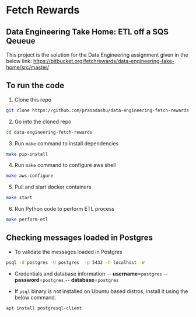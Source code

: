 # Fetch Rewards #
## Data Engineering Take Home: ETL off a SQS Qeueue ##

This project is the solution for the Data Engineering assignment given in the below link:
https://bitbucket.org/fetchrewards/data-engineering-take-home/src/master/

## To run the code
1. Clone this repo
```bash
git clone https://github.com/prasadashu/data-engineering-fetch-rewards.git
```

2. Go into the cloned repo
```bash
cd data-engineering-fetch-rewards
```

3. Run `make` command to install dependencies
```bash
make pip-install
```

4. Run `make` command to configure aws shell
```bash
make aws-configure
```

5. Pull and start docker containers
```bash
make start
```

6. Run Python code to perform ETL process
```bash
make perform-etl
```

## Checking messages loaded in Postgres
- To validate the messages loaded in Postgres
```bash
psql -d postgres -U postgres  -p 5432 -h localhost -W
```
- Credentials and database information
-- **username**=`postgres`
-- **password**=`postgres`
-- **database**=`postgres`

- If `psql` binary is not installed on Ubuntu based distros, install it using the below command.
```bash
apt install postgresql-client
```